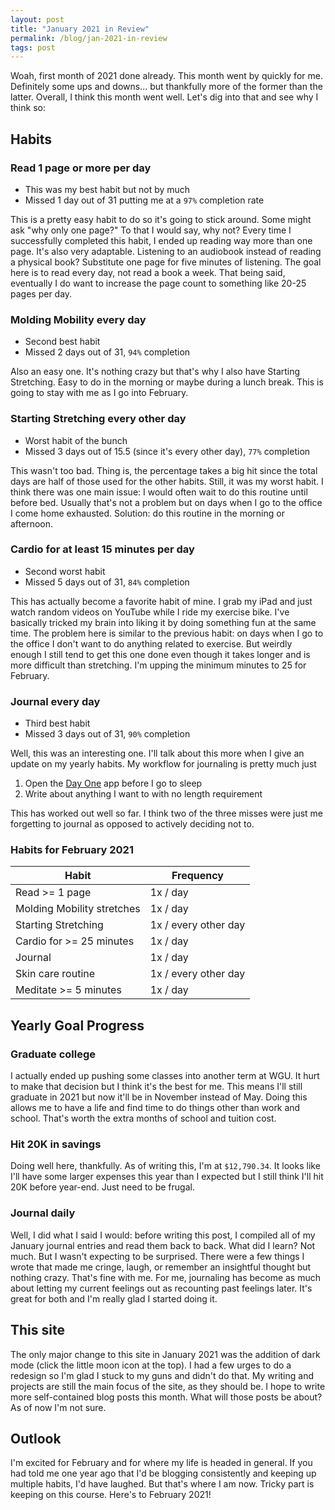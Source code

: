 ```yaml
---
layout: post
title: "January 2021 in Review"
permalink: /blog/jan-2021-in-review
tags: post
---
```


Woah, first month of 2021 done already. This month went by quickly for me. Definitely some ups and downs... but thankfully more of the former than the latter. Overall, I think this month went well. Let's dig into that and see why I think so:

## Habits

### Read 1 page or more per day

- This was my best habit but not by much
- Missed 1 day out of 31 putting me at a `97%` completion rate

This is a pretty easy habit to do so it's going to stick around. Some might ask "why only one page?" To that I would say, why not? Every time I successfully completed this habit, I ended up reading way more than one page. It's also very adaptable. Listening to an audiobook instead of reading a physical book? Substitute one page for five minutes of listening. The goal here is to read every day, not read a book a week. That being said, eventually I do want to increase the page count to something like 20-25 pages per day.

### Molding Mobility every day

- Second best habit
- Missed 2 days out of 31, `94%` completion

Also an easy one. It's nothing crazy but that's why I also have Starting Stretching. Easy to do in the morning or maybe during a lunch break. This is going to stay with me as I go into February.

### Starting Stretching every other day

- Worst habit of the bunch
- Missed 3 days out of 15.5 (since it's every other day), `77%` completion

This wasn't too bad. Thing is, the percentage takes a big hit since the total days are half of those used for the other habits. Still, it was my worst habit. I think there was one main issue: I would often wait to do this routine until before bed. Usually that's not a problem but on days when I go to the office I come home exhausted. Solution: do this routine in the morning or afternoon.

### Cardio for at least 15 minutes per day

- Second worst habit
- Missed 5 days out of 31, `84%` completion

This has actually become a favorite habit of mine. I grab my iPad and just watch random videos on YouTube while I ride my exercise bike. I've basically tricked my brain into liking it by doing something fun at the same time. The problem here is similar to the previous habit: on days when I go to the office I don't want to do anything related to exercise. But weirdly enough I still tend to get this one done even though it takes longer and is more difficult than stretching. I'm upping the minimum minutes to 25 for February.

### Journal every day

- Third best habit
- Missed 3 days out of 31, `90%` completion

Well, this was an interesting one. I'll talk about this more when I give an update on my yearly habits. My workflow for journaling is pretty much just

1. Open the [Day One](https://dayoneapp.com/) app before I go to sleep
2. Write about anything I want to with no length requirement

This has worked out well so far. I think two of the three misses were just me forgetting to journal as opposed to actively deciding not to.

### Habits for February 2021

| Habit                      | Frequency            |
| -------------------------- | -------------------- |
| Read >= 1 page             | 1x / day             |
| Molding Mobility stretches | 1x / day             |
| Starting Stretching        | 1x / every other day |
| Cardio for >= 25 minutes   | 1x / day             |
| Journal                    | 1x / day             |
| Skin care routine          | 1x / every other day |
| Meditate >= 5 minutes      | 1x / day             |

## Yearly Goal Progress

### Graduate college

I actually ended up pushing some classes into another term at WGU. It hurt to make that decision but I think it's the best for me. This means I'll still graduate in 2021 but now it'll be in November instead of May. Doing this allows me to have a life and find time to do things other than work and school. That's worth the extra months of school and tuition cost.

### Hit 20K in savings

Doing well here, thankfully. As of writing this, I'm at `$12,790.34`. It looks like I'll have some larger expenses this year than I expected but I still think I'll hit 20K before year-end. Just need to be frugal.

### Journal daily

Well, I did what I said I would: before writing this post, I compiled all of my January journal entries and read them back to back. What did I learn? Not much. But I wasn't expecting to be surprised. There were a few things I wrote that made me cringe, laugh, or remember an insightful thought but nothing crazy. That's fine with me. For me, journaling has become as much about letting my current feelings out as recounting past feelings later. It's great for both and I'm really glad I started doing it.

## This site

The only major change to this site in January 2021 was the addition of dark mode (click the little moon icon at the top). I had a few urges to do a redesign so I'm glad I stuck to my guns and didn't do that. My writing and projects are still the main focus of the site, as they should be. I hope to write more self-contained blog posts this month. What will those posts be about? As of now I'm not sure.

## Outlook

I'm excited for February and for where my life is headed in general. If you had told me one year ago that I'd be blogging consistently and keeping up multiple habits, I'd have laughed. But that's where I am now. Tricky part is keeping on this course. Here's to February 2021!
